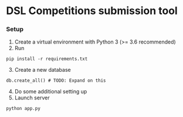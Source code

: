 # DSL Competitions submission tool

### Setup
1. Create a virtual environment with Python 3 (>= 3.6 recommended)
2. Run
```
pip install -r requirements.txt
```
3. Create a new database
```
db.create_all() # TODO: Expand on this
```
4. Do some additional setting up
5. Launch server
```
python app.py
```

